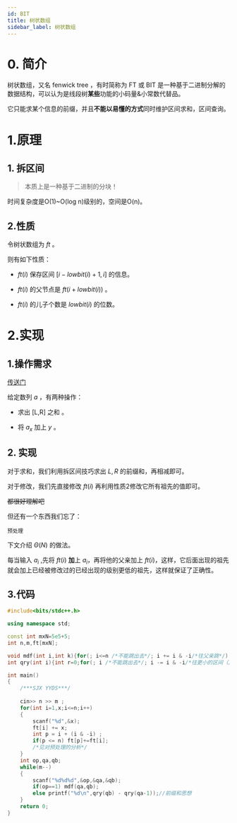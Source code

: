 ```yaml
---
id: BIT
title: 树状数组
sidebar_label: 树状数组
---
```

# 0. 简介
树状数组，又名 fenwick tree ，有时简称为 FT 或 BIT 是一种基于二进制分解的数据结构，可以认为是线段树**某些**功能的小码量&小常数代替品。

它只能求某个信息的前缀，并且**不能以易懂的方式**同时维护区间求和，区间查询。

# 1.原理

## 1. 拆区间


> 本质上是一种基于二进制的分块！

时间复杂度是O(1)~O(log n)级别的，空间是O(n)。

## 2.性质

令树状数组为 $ft$ 。

则有如下性质：
+ $ft(i)$ 保存区间 $[i-lowbit(i)+1,i]$ 的信息。

+ $ft(i)$ 的父节点是 $ft(i+lowbit(i))$ 。

+ $ft(i)$ 的儿子个数是 $lowbit(i)$ 的位数。

# 2.实现

## 1.操作需求

[传送门](https://www.luogu.com.cn/problem/P3374)

给定数列 $a$ ，有两种操作：

+ 求出 [L,R] 之和 。

+ 将 $a_x$ 加上 $y$ 。

## 2. 实现
对于求和，我们利用拆区间技巧求出 $L,R$ 的前缀和，再相减即可。

对于修改，我们先直接修改 $ft(i)$ 再利用性质2修改它所有祖先的值即可。

~~都很好理解吧~~

但还有一个东西我们忘了：

	预处理

下文介绍 $\Theta(N)$ 的做法。

每当输入 $a_i$ ,先将 $ft(i)$ **加**上 $a_i$，再将他的父亲加上 $ft(i)$，这样，它后面出现的祖先就会加上已经被修改过的已经出现的级别更低的祖先，这样就保证了正确性。

## 3.代码

```cpp
#include<bits/stdc++.h>

using namespace std;

const int mxN=5e5+5;
int n,m,ft[mxN];

void mdf(int i,int k){for(; i<=n /*不能跳出去*/; i += i & -i/*往父亲跳*/) ft[i]+=k; }
int qry(int i){int r=0;for(; i /*不能跳出去*/; i -= i & -i/*往更小的区间（儿子）跳*/) r+=ft[i]; return r;}

int main()
{
   	/***SJX YYDS***/ 
   	
   	cin>> n >> m ;
   	for(int i=1,x;i<=n;i++)
	{
		scanf("%d",&x);
		ft[i] += x;
		int p = i + (i & -i) ;
		if(p <= n) ft[p]+=ft[i];
		/*见对预处理的分析*/ 
	} 
	int op,qa,qb;
	while(m--)
	{
		scanf("%d%d%d",&op,&qa,&qb);
		if(op==1) mdf(qa,qb); 
		else printf("%d\n",qry(qb) - qry(qa-1));//前缀和思想 
	}
    return 0;
}

```